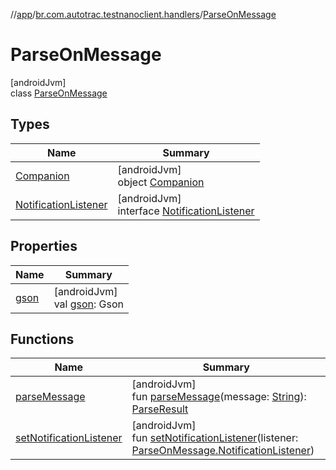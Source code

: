 //[app](../../../index.md)/[br.com.autotrac.testnanoclient.handlers](../index.md)/[ParseOnMessage](index.md)

# ParseOnMessage

[androidJvm]\
class [ParseOnMessage](index.md)

## Types

| Name | Summary |
|---|---|
| [Companion](-companion/index.md) | [androidJvm]<br>object [Companion](-companion/index.md) |
| [NotificationListener](-notification-listener/index.md) | [androidJvm]<br>interface [NotificationListener](-notification-listener/index.md) |

## Properties

| Name | Summary |
|---|---|
| [gson](gson.md) | [androidJvm]<br>val [gson](gson.md): Gson |

## Functions

| Name | Summary |
|---|---|
| [parseMessage](parse-message.md) | [androidJvm]<br>fun [parseMessage](parse-message.md)(message: [String](https://kotlinlang.org/api/latest/jvm/stdlib/kotlin/-string/index.html)): [ParseResult](../-parse-result/index.md) |
| [setNotificationListener](set-notification-listener.md) | [androidJvm]<br>fun [setNotificationListener](set-notification-listener.md)(listener: [ParseOnMessage.NotificationListener](-notification-listener/index.md)) |
